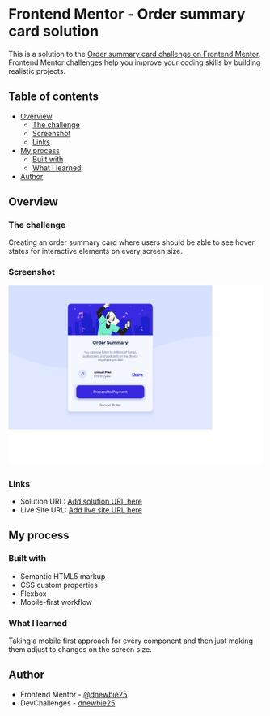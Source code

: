 # Frontend Mentor - Order summary card solution

This is a solution to the [Order summary card challenge on Frontend Mentor](https://www.frontendmentor.io/challenges/order-summary-component-QlPmajDUj). Frontend Mentor challenges help you improve your coding skills by building realistic projects. 

## Table of contents

- [Overview](#overview)
  - [The challenge](#the-challenge)
  - [Screenshot](#screenshot)
  - [Links](#links)
- [My process](#my-process)
  - [Built with](#built-with)
  - [What I learned](#what-i-learned)
- [Author](#author)

## Overview

### The challenge

Creating an order summary card where users should be able to see hover states for interactive elements on every screen size.

### Screenshot

![Project Preview](Ordersummarycard.png)

### Links

- Solution URL: [Add solution URL here](https://github.com/dnewbie25/Frontend-Mentor/tree/main/order-summary-component-main)
- Live Site URL: [Add live site URL here](https://order-summarycomponent.netlify.app)

## My process

### Built with

- Semantic HTML5 markup
- CSS custom properties
- Flexbox
- Mobile-first workflow

### What I learned

Taking a mobile first approach for every component and then just making them adjust to changes on the screen size.

## Author

- Frontend Mentor - [@dnewbie25](https://www.frontendmentor.io/profile/dnewbie25)
- DevChallenges - [dnewbie25](https://devchallenges.io/portfolio/dnewbie25)
